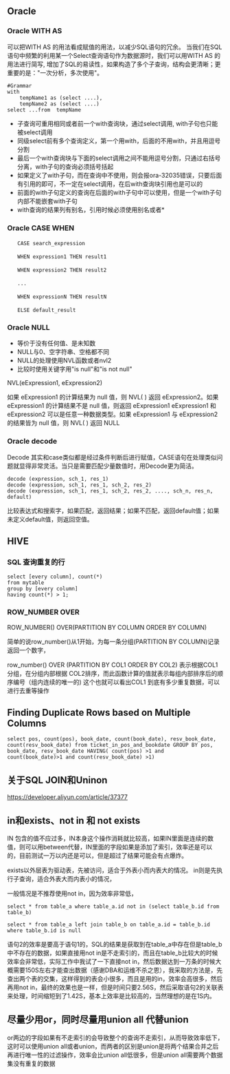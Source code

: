 ## Oracle
### Oracle WITH AS
 可以把WITH AS 的用法看成赋值的用法，以减少SQL语句的冗余。
 当我们在SQL语句中频繁的利用某一个Select查询语句作为数据源时，我们可以用WITH AS 的用法进行简写, 增加了SQL的易读性，如果构造了多个子查询，结构会更清晰；更重要的是："一次分析，多次使用"。
```
#Grammar
with 
    tempName1 as (select ....),
    tempName2 as (select ....)
select ...from  tempName 
```

* 子查询可重用相同或者前一个with查询块，通过select调用, with子句也只能被select调用
* 同级select前有多个查询定义，第一个用with，后面的不用with，并且用逗号分割
* 最后一个with查询块与下面的select调用之间不能用逗号分割，只通过右括号分离，with子句的查询必须括号括起
* 如果定义了with子句，而在查询中不使用，则会报ora-32035错误，只要后面有引用的即可，不一定在select调用，在后with查询块引用也是可以的
* 前面的with子句定义的查询在后面的with子句中可以使用，但是一个with子句内部不能嵌套with子句
* with查询的结果列有别名，引用时候必须使用别名或者*

### Oracle CASE WHEN
```
　　CASE search_expression

　　WHEN expression1 THEN result1

　　WHEN expression2 THEN result2

　　...

　　WHEN expressionN THEN resultN

　　ELSE default_result
```

### Oracle NULL
* 等价于没有任何值、是未知数
* NULL与0、空字符串、空格都不同
* NULL的处理使用NVL函数或者nvl2
* 比较时使用关键字用"is null"和"is not null"

NVL(eExpression1, eExpression2)


如果 eExpression1 的计算结果为 null 值，则 NVL( ) 返回 eExpression2。如果 eExpression1 的计算结果不是 null 值，则返回 eExpression1
eExpression1 和 eExpression2 可以是任意一种数据类型。如果 eExpression1 与 eExpression2 的结果皆为 null 值，则 NVL( ) 返回 NULL

### Oracle decode
Decode 其实和case类似都是经过条件判断后进行赋值，CASE语句在处理类似问题就显得非常灵活。当只是需要匹配少量数值时，用Decode更为简洁。
```
decode (expression, sch_1, res_1)
decode (expression, sch_1, res_1, sch_2, res_2)
decode (expression, sch_1, res_1, sch_2, res_2, ...., sch_n, res_n, default)
```
比较表达式和搜索字，如果匹配，返回结果；如果不匹配，返回default值；如果未定义default值，则返回空值。


## HIVE
### SQL 查询重复的行
```
select [every column], count(*)
from mytable
group by [every column]
having count(*) > 1;
```

### ROW_NUMBER OVER
ROW_NUMBER() OVER(PARTITION BY COLUMN ORDER BY COLUMN)

简单的说row_number()从1开始，为每一条分组(PARTITION BY COLUMN)记录返回一个数字， 

row_number() OVER (PARTITION BY COL1 ORDER BY COL2) 表示根据COL1分组，在分组内部根据 COL2排序，而此函数计算的值就表示每组内部排序后的顺序编号（组内连续的唯一的)
这个也就可以看出COL1 到底有多少重复数据，可以进行去重等操作

## Finding Duplicate Rows based on Multiple Columns

```
select pos, count(pos), book_date, count(book_date), resv_book_date, count(resv_book_date) from ticket_in_pos_and_bookdate GROUP BY pos, book_date, resv_book_date HAVING( count(pos) >1 and  count(book_date)>1 and count(resv_book_date) >1)
```


## 关于SQL JOIN和Uninon
https://developer.aliyun.com/article/37377


## in和exists、not in 和 not exists
IN 包含的值不应过多，IN本身这个操作消耗就比较高，如果IN里面是连续的数值，则可以用between代替，IN里面的字段如果是添加了索引，效率还是可以的，目前测试一万以内还是可以，但是超过了结果可能会有点爆炸。

exists以外层表为驱动表，先被访问，适合于外表小而内表大的情况。
in则是先执行子查询，适合外表大而内表小的情况，

一般情况是不推荐使用not in，因为效率非常低，

```
select * from table_a where table_a.id not in (select table_b.id from table_b)

select * from table_a left join table_b on table_a.id = table_b.id where table_b.id is null
```
语句2的效率是要高于语句1的，SQL的结果是获取到在table_a中存在但是table_b中不存在的数据，如果直接用not in是不走索引的，而且在table_b比较大的时候效率会非常低，实际工作中我试了一下直接not in，然后数据达到一万条的时候大概需要150S左右才能查出数据（感谢DBA和运维不杀之恩），我采取的方法是，先查出两个表的交集，这样得到的表会小很多，而且是用的in，效率会高很多，然后再用not in，最终的效果也是一样，但是时间只要2.56S，然后采取语句2的关联表来处理，时间缩短到了1.42S，基本上效率是比较高的，当然理想的是在1S内。

## 尽量少用or，同时尽量用union all 代替union

or两边的字段如果有不走索引的会导致整个的查询不走索引，从而导致效率低下，这时可以使用union all或者union，而两者的区别是union是将两个结果合并之后再进行唯一性的过滤操作，效率会比union all低很多，但是union all需要两个数据集没有重复的数据